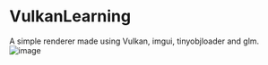 # VulkanLearning
A simple renderer made using Vulkan, imgui, tinyobjloader and glm.
![image](https://github.com/user-attachments/assets/3086ef2c-4e98-4315-827f-386286c30542)
